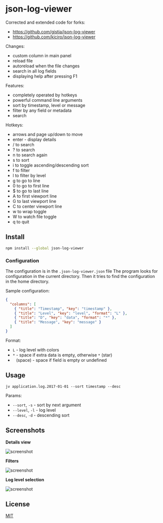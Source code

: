# json-log-viewer

Corrected and extended code for forks:
- https://github.com/gistia/json-log-viewer
- https://github.com/kiciro/json-log-viewer

Changes:
- custom column in main panel
- reload file
- autoreload when the file changes
- search in all log fields
- displaying help after pressing F1

Features:
- completely operated by hotkeys
- powerful command line arguments
- sort by timestamp, level or message
- filter by any field or metadata
- search

Hotkeys:

- arrows and page up/down to move    
- enter - display details
- /   to search
- ?   to search
- n   to search again
- s   to sort
- i   to toggle ascending/descending sort
- f   to filter
- l   to filter by level
- g   to go to line
- 0   to go to first line
- $   to go to last line
- A   to first viewport line
- G   to last viewport line
- C   to center viewport line
- w   to wrap toggle
- W   to watch file toggle
- q   to quit

## Install

```bash
npm install --global json-log-viewer
```


### Configuration
The configuration is in the ``.json-log-viewer.json`` file
The program looks for configuration in the current directory. Then it tries to find the configuration in the home directory.

Sample configuration:
```json
{
  "columns": [
    { "title": "Timestamp", "key": "timestamp" },
    { "title": "Level", "key": "level", "format": "L" },
    { "title": "D", "key": "data", "format": "*" },
    { "title": "Message", "key": "message" }
  ]
}
```
Format:
- ``L``           - log level with colors
- ``*``           - space if extra data is empty, otherwise ``*`` (star)
- `` `` (space)   - space if field is empty or undefined

## Usage
```
jv application.log.2017-01-01 --sort timestamp --desc
```

Params:
- ``--sort``, ``-s``  - sort by next argument
- ``--level``, ``-l`` - log level
- ``--desc``, ``-d``  - descending sort

## Screenshots

__Details view__

![screenshot](screenshot1.png)

__Filters__

![screenshot](screenshot2.png)

__Log level selection__

![screenshot](screenshot3.png)

## License

[MIT](http://vjpr.mit-license.org)
